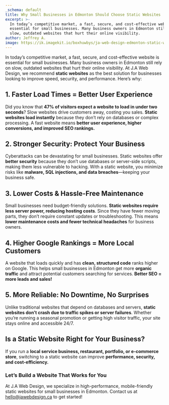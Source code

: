 ```yaml
---
_schema: default
title: Why Small Businesses in Edmonton Should Choose Static Websites
excerpt: >-
  In today’s competitive market, a fast, secure, and cost-effective website is
  essential for small businesses. Many business owners in Edmonton still rely on
  slow, outdated websites that hurt their online visibility. 
author: Jeffrey A.
image: https://ik.imagekit.io/boxhuwbys/ja-web-design-edmonton-static-websites.webp
---
```

In today’s competitive market, a fast, secure, and cost-effective website is essential for small businesses. Many business owners in Edmonton still rely on slow, outdated websites that hurt their online visibility. At J.A Web Design, we recommend **static websites** as the best solution for businesses looking to improve speed, security, and performance. Here’s why:

## **1\. Faster Load Times = Better User Experience**

Did you know that **47% of visitors expect a website to load in under two seconds**? Slow websites drive customers away, costing you sales. **Static websites load instantly** because they don’t rely on databases or complex processing. A fast website means **better user experience, higher conversions, and improved SEO rankings.**

## **2\. Stronger Security: Protect Your Business**

Cyberattacks can be devastating for small businesses. Static websites offer **better security** because they don’t use databases or server-side scripts, making them less vulnerable to hacking. With a static website, you minimize risks like **malware, SQL injections, and data breaches**—keeping your business safe.

## **3\. Lower Costs & Hassle-Free Maintenance**

Small businesses need budget-friendly solutions. **Static websites require less server power, reducing hosting costs**. Since they have fewer moving parts, they don’t require constant updates or troubleshooting. This means **lower maintenance costs and fewer technical headaches** for business owners.

## **4\. Higher Google Rankings = More Local Customers**

A website that loads quickly and has **clean, structured code** ranks higher on Google. This helps small businesses in Edmonton get more **organic traffic** and attract potential customers searching for services. **Better SEO = more leads and sales!**

## **5\. More Reliable: No Downtime, No Surprises**

Unlike traditional websites that depend on databases and servers, **static websites don’t crash due to traffic spikes or server failures**. Whether you’re running a seasonal promotion or getting high visitor traffic, your site stays online and accessible 24/7.

## **Is a Static Website Right for Your Business?**

If you run a **local service business, restaurant, portfolio, or e-commerce store**, switching to a static website can improve **performance, security, and cost-efficiency.**

### **Let’s Build a Website That Works for You**

At J.A Web Design, we specialize in high-performance, mobile-friendly static websites for small businesses in Edmonton. Contact us at [hello@jawebdesign.ca]() to get started!